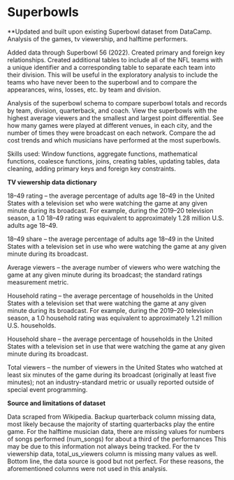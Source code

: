 # Superbowls
**Updated and built upon existing Superbowl dataset from DataCamp.  Analysis of the games, tv viewership, and halftime performers.

Added data through Superbowl 56 (2022). Created primary and foreign key relationships. Created additional tables to include all of the NFL teams with a unique identifier and a corresponding table to separate each team into their division. This will be useful in the exploratory analysis to include the teams who have never been to the superbowl and to compare the appearances, wins, losses, etc. by team and division.

Analysis of the superbowl schema to compare superbowl totals and records by team, division, quarterback, and coach. View the superbowls with the highest average viewers and the smallest and largest point differential. See how many games were played at different venues, in each city, and the number of times they were broadcast on each network. Compare the ad cost trends and which musicians have performed at the most superbowls.
   
Skills used: Window functions, aggregate functions, mathematical functions, coalesce functions, joins, creating tables, updating tables, data cleaning, adding primary                keys and foreign key constraints.

**TV viewership data dictionary**

18–49 rating – the average percentage of adults age 18–49 in the United States with a television set who were watching the game at any given minute during its broadcast. For example, during the 2019–20 television season, a 1.0 18–49 rating was equivalent to approximately 1.28 million U.S. adults age 18–49.

18–49 share – the average percentage of adults age 18–49 in the United States with a television set in use who were watching the game at any given minute during its broadcast.

Average viewers – the average number of viewers who were watching the game at any given minute during its broadcast; the standard ratings measurement metric.

Household rating – the average percentage of households in the United States with a television set that were watching the game at any given minute during its broadcast. For example, during the 2019–20 television season, a 1.0 household rating was equivalent to approximately 1.21 million U.S. households.

Household share – the average percentage of households in the United States with a television set in use that were watching the game at any given minute during its broadcast.

Total viewers – the number of viewers in the United States who watched at least six minutes of the game during its broadcast (originally at least five minutes); not an industry-standard metric or usually reported outside of special event programming.

**Source and limitations of dataset**

Data scraped from Wikipedia. Backup quarterback column missing data, most likely because the majority of starting quarterbacks play the entire game. For the halftime musician data, there are missing values for numbers of songs performed (num_songs) for about a third of the performances This may be due to this information not always being tracked. For the tv viewership data, total_us_viewers column is missing many values as well. Bottom line, the data source is good but not perfect. For these reasons, the aforementioned columns were not used in this analysis. 
